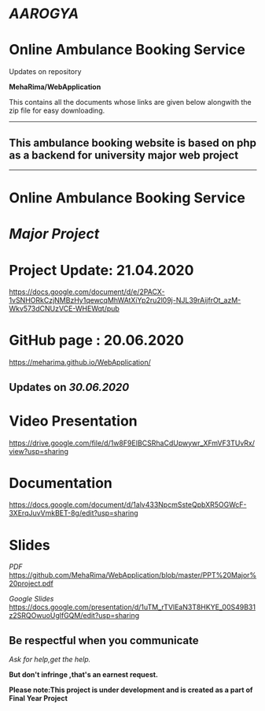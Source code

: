 # *AAROGYA*
# Online Ambulance Booking Service 

Updates on repository

**MehaRima/WebApplication**                                                                            

This contains all the documents whose links are given below alongwith the zip file for easy downloading.

__________________________________________________________________________________________________________________________________________
## This ambulance booking website is based on php as a backend for university major web project
__________________________________________________________________________________________________________________________________________

# Online Ambulance Booking Service

# *Major Project*
# Project Update: 21.04.2020 

https://docs.google.com/document/d/e/2PACX-1vSNHORkCzjNMBzHy1qewcqMhWAtXiYp2ru2l09j-NJL39rAijfrOt_azM-Wkv573dCNUzVCE-WHEWqt/pub

# GitHub page : 20.06.2020

https://meharima.github.io/WebApplication/

## Updates on *30.06.2020*

# Video Presentation 
https://drive.google.com/file/d/1w8F9EIBCSRhaCdUpwywr_XFmVF3TUvRx/view?usp=sharing

# Documentation
https://docs.google.com/document/d/1alv433NpcmSsteQpbXR5OGWcF-3XErqJuvVmkBET-8g/edit?usp=sharing

# Slides 
*PDF*
https://github.com/MehaRima/WebApplication/blob/master/PPT%20Major%20project.pdf

*Google Slides*
https://docs.google.com/presentation/d/1uTM_rTVlEaN3T8HKYE_00S49B31z2SRQOwuoUglfGQM/edit?usp=sharing

## Be respectful when you communicate ##

*Ask for help,get the help.*

**But don't infringe ,that's an earnest request.**

**Please note:This project is under development and is created as a part of Final Year Project**

